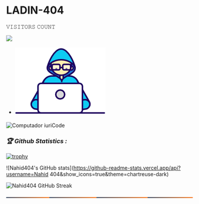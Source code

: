 # LADIN-404
𝚅𝙸𝚂𝙸𝚃𝙾𝚁𝚂 𝙲𝙾𝚄𝙽𝚃

<img src="https://profile-counter.glitch.me/𝐋𝐀𝐃𝐈𝐍count.svg" />

</p>

- ![Alt text](https://github.com/MRVIVEK-CODER/MRVIVEK-CODER/raw/main/Developer.gif)

<img src="https://i.pinimg.com/originals/77/ca/a3/77caa32884d735d439ade45ba37feaf2.gif" min-width="1500px" max-width="1500px" width="1500px" align="middle" alt="Computador iuriCode">


<h3><b><i>🏆 Github Statistics :</i></b></h3>

<a href="https://github.com/Nahid-404-CYBER"><img title="trophy" src="https://github-profile-trophy.vercel.app/?username=NAHID-404-CYBER&theme=monokai"></a>


![Nahid404's GitHub stats](https://github-readme-stats.vercel.app/api?username=Nahid 404&show_icons=true&theme=chartreuse-dark)
  
![Nahid404 GitHub Streak](https://github-readme-streak-stats.herokuapp.com/?user=Nahid404&theme=radical)

<img align="center" alt="line" src="https://github.com/DalpatRathore/dalpatrathore/blob/main/assets/images/line-2.svg">